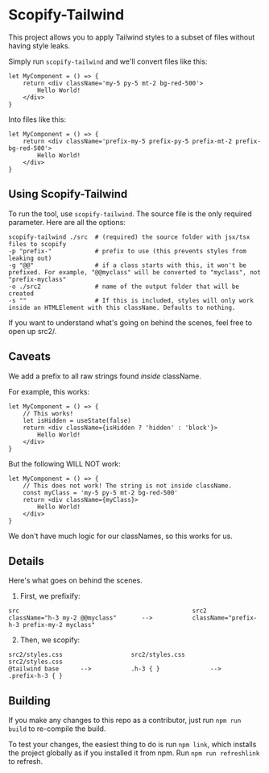 
# Scopify-Tailwind

This project allows you to apply Tailwind styles to a subset of files without having style leaks.

Simply run `scopify-tailwind` and we'll convert files like this:

```
let MyComponent = () => {
    return <div className='my-5 py-5 mt-2 bg-red-500'>
        Hello World!
    </div>
}
```
Into files like this:
```
let MyComponent = () => {
    return <div className='prefix-my-5 prefix-py-5 prefix-mt-2 prefix-bg-red-500'>
        Hello World!
    </div>
}
```


## Using Scopify-Tailwind
To run the tool, use `scopify-tailwind`. The source file is the only required parameter. Here are all the options:

```
scopify-tailwind ./src  # (required) the source folder with jsx/tsx files to scopify 
-p "prefix-"            # prefix to use (this prevents styles from leaking out)
-g "@@"                 # if a class starts with this, it won't be prefixed. For example, "@@myclass" will be converted to "myclass", not "prefix-myclass"
-o ./src2               # name of the output folder that will be created
-s ""                   # If this is included, styles will only work inside an HTMLElement with this className. Defaults to nothing. 
```

If you want to understand what's going on behind the scenes, feel free to open up src2/.

## Caveats
We add a prefix to all raw strings found *inside* className. 

For example, this works:
```
let MyComponent = () => {
    // This works!
    let isHidden = useState(false)
    return <div className={isHidden ? 'hidden' : 'block'}>
        Hello World!
    </div>
}
```

But the following WILL NOT work:

```
let MyComponent = () => {
    // This does not work! The string is not inside className.
    const myClass = 'my-5 py-5 mt-2 bg-red-500'
    return <div className={myClass}>
        Hello World!
    </div>
}
```

We don't have much logic for our classNames, so this works for us.


## Details

Here's what goes on behind the scenes.

1. First, we prefixify:
```
src                                                src2
className="h-3 my-2 @@myclass"       -->           className="prefix-h-3 prefix-my-2 myclass"
```



2. Then, we scopify:
```
src2/styles.css                   src2/styles.css                     src2/styles.css
@tailwind base      -->           .h-3 { }              -->           .prefix-h-3 { }
```



## Building

If you make any changes to this repo as a contributor, just run `npm run build` to re-compile the build.

To test your changes, the easiest thing to do is run `npm link`, which installs the project globally as if you installed it from npm. Run `npm run refreshlink` to refresh.
